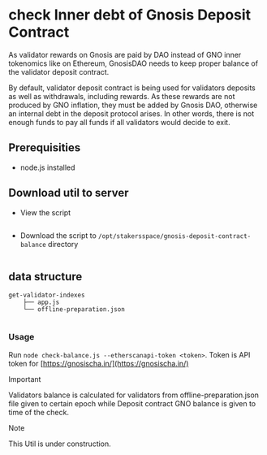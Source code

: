 # check Inner debt of Gnosis Deposit Contract
As validator rewards on Gnosis are paid by DAO instead of GNO inner tokenomics like on Ethereum, GnosisDAO needs to keep proper balance of the validator deposit contract.

By default, validator deposit contract is being used for validators deposits as well as withdrawals, including rewards. As these rewards are not produced by GNO inflation, they must be added by Gnosis DAO, otherwise an internal debt in the deposit protocol arises. In other words, there is not enough funds to pay all funds if all validators would decide to exit.

## Prerequisities
- node.js installed

## Download util to server
- View the script
```

```
- Download the script to `/opt/stakersspace/gnosis-deposit-contract-balance` directory
```

```

## data structure
```
get-validator-indexes
    ├── app.js
    └── offline-preparation.json
       
```
### Usage
Run `node check-balance.js --etherscanapi-token <token>`.
Token is API token for [https://gnosischa.in/](https://gnosischa.in/)

> [!IMPORTANT]
> Validators balance is calculated for validators from offline-preparation.json file given to certain epoch while Deposit contract GNO balance is given to time of the check.

> [!NOTE]
> This Util is under construction.